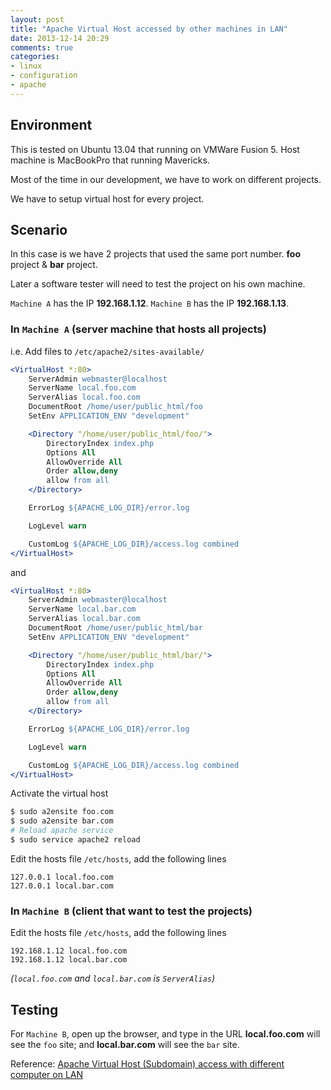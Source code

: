 ```yaml
---
layout: post
title: "Apache Virtual Host accessed by other machines in LAN"
date: 2013-12-14 20:29
comments: true
categories: 
- linux
- configuration
- apache
---
```


## Environment

This is tested on Ubuntu 13.04 that running on VMWare Fusion 5. Host machine is MacBookPro that running Mavericks.

Most of the time in our development, we have to work on different projects.

We have to setup virtual host for every project.

## Scenario
In this case is we have 2 projects that used the same port number. **foo** project & **bar** project.

Later a software tester will need to test the project on his own machine.

`Machine A` has the IP **192.168.1.12**. `Machine B` has the IP **192.168.1.13**.

### In `Machine A` (server machine that hosts all projects)
i.e. Add files to `/etc/apache2/sites-available/`

```apache foo.com
<VirtualHost *:80>
    ServerAdmin webmaster@localhost
    ServerName local.foo.com
    ServerAlias local.foo.com
    DocumentRoot /home/user/public_html/foo
    SetEnv APPLICATION_ENV "development"

    <Directory "/home/user/public_html/foo/">
        DirectoryIndex index.php
        Options All
        AllowOverride All
        Order allow,deny
        allow from all
    </Directory>

    ErrorLog ${APACHE_LOG_DIR}/error.log

    LogLevel warn

    CustomLog ${APACHE_LOG_DIR}/access.log combined
</VirtualHost>
```

and

```apache bar.com
<VirtualHost *:80>
    ServerAdmin webmaster@localhost
    ServerName local.bar.com
    ServerAlias local.bar.com
    DocumentRoot /home/user/public_html/bar
    SetEnv APPLICATION_ENV "development"

    <Directory "/home/user/public_html/bar/">
        DirectoryIndex index.php
        Options All
        AllowOverride All
        Order allow,deny
        allow from all
    </Directory>

    ErrorLog ${APACHE_LOG_DIR}/error.log

    LogLevel warn

    CustomLog ${APACHE_LOG_DIR}/access.log combined
</VirtualHost>
```

Activate the virtual host

```sh
$ sudo a2ensite foo.com
$ sudo a2ensite bar.com
# Reload apache service
$ sudo service apache2 reload
```

Edit the hosts file `/etc/hosts`, add the following lines

```text hosts
127.0.0.1 local.foo.com
127.0.0.1 local.bar.com
```

### In `Machine B` (client that want to test the projects)

Edit the hosts file `/etc/hosts`, add the following lines

```text hosts
192.168.1.12 local.foo.com
192.168.1.12 local.bar.com
```

_(`local.foo.com` and `local.bar.com` is `ServerAlias`)_

## Testing
For `Machine B`, open up the browser, and type in the URL **local.foo.com** will see the `foo` site; and **local.bar.com** will see the `bar` site.

Reference: [Apache Virtual Host (Subdomain) access with different computer on LAN](http://stackoverflow.com/questions/7141634/apache-virtual-host-subdomain-access-with-different-computer-on-lan/7146132#7146132)
